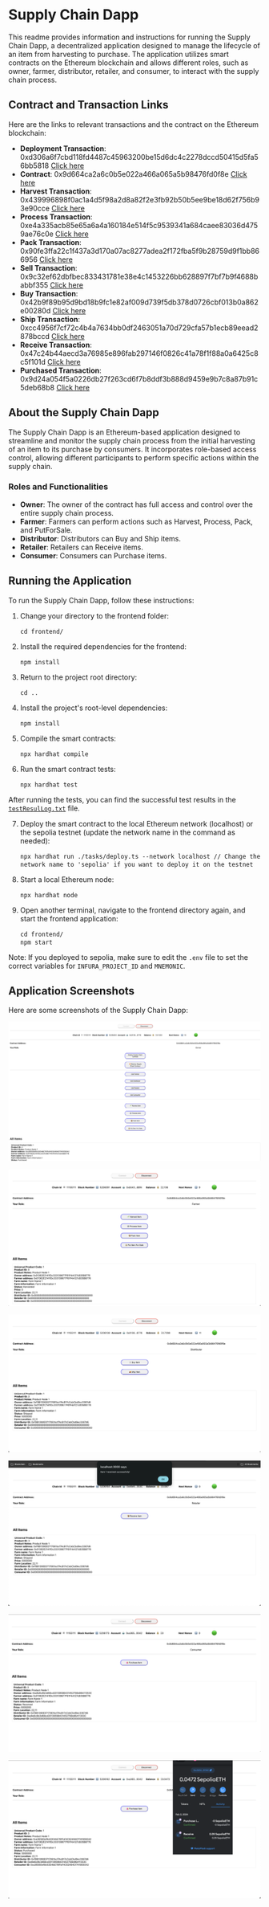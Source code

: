 # Supply Chain Dapp

This readme provides information and instructions for running the Supply Chain Dapp, a decentralized application designed to manage the lifecycle of an item from harvesting to purchase. The application utilizes smart contracts on the Ethereum blockchain and allows different roles, such as owner, farmer, distributor, retailer, and consumer, to interact with the supply chain process.

## Contract and Transaction Links

Here are the links to relevant transactions and the contract on the Ethereum blockchain:

- **Deployment Transaction**: 0xd306a6f7cbd118fd4487c45963200be15d6dc4c2278dccd50415d5fa56bb5818 [Click here](https://sepolia.etherscan.io/tx/0xd306a6f7cbd118fd4487c45963200be15d6dc4c2278dccd50415d5fa56bb5818)
- **Contract**: 0x9d664ca2a6c0b5e022a466a065a5b98476fd0f8e [Click here](https://sepolia.etherscan.io/address/0x9d664ca2a6c0b5e022a466a065a5b98476fd0f8e)
- **Harvest Transaction**: 0x439996898f0ac1a4d5f98a2d8a82f2e3fb92b50b5ee9be18d62f756b93e90cce [Click here](https://sepolia.etherscan.io/tx/0x439996898f0ac1a4d5f98a2d8a82f2e3fb92b50b5ee9be18d62f756b93e90cce)
- **Process Transaction**: 0xe4a335acb85e65a6a4a160184e514f5c9539341a684caee83036d4759ae76c0e [Click here](https://sepolia.etherscan.io/tx/0xe4a335acb85e65a6a4a160184e514f5c9539341a684caee83036d4759ae76c0e)
- **Pack Transaction**: 0x90fe3ffa22c1f437a3d170a07ac8277adea2f172fba5f9b28759d9f1bb866956 [Click here](https://sepolia.etherscan.io/tx/0x90fe3ffa22c1f437a3d170a07ac8277adea2f172fba5f9b28759d9f1bb866956)
- **Sell Transaction**: 0x9c32ef62dbfbec833431781e38e4c1453226bb628897f7bf7b9f4688babbf355 [Click here](https://sepolia.etherscan.io/tx/0x9c32ef62dbfbec833431781e38e4c1453226bb628897f7bf7b9f4688babbf355)
- **Buy Transaction**: 0x42b9f89b95d9bd18b9fc1e82af009d739f5db378d0726cbf013b0a862e00280d [Click here](https://sepolia.etherscan.io/tx/0x42b9f89b95d9bd18b9fc1e82af009d739f5db378d0726cbf013b0a862e00280d)
- **Ship Transaction**: 0xcc4956f7cf72c4b4a7634bb0df2463051a70d729cfa57b1ecb89eead2878bccd [Click here](https://sepolia.etherscan.io/tx/0xcc4956f7cf72c4b4a7634bb0df2463051a70d729cfa57b1ecb89eead2878bccd)
- **Receive Transaction**: 0x47c24b44aecd3a76985e896fab297146f0826c41a78f1f88a0a6425c8c5f101d [Click here](https://sepolia.etherscan.io/tx/0x47c24b44aecd3a76985e896fab297146f0826c41a78f1f88a0a6425c8c5f101d)
- **Purchased Transaction**: 0x9d24a054f5a0226db27f263cd6f7b8ddf3b888d9459e9b7c8a87b91c5deb68b8 [Click here](https://sepolia.etherscan.io/tx/0x9d24a054f5a0226db27f263cd6f7b8ddf3b888d9459e9b7c8a87b91c5deb68b8)

## About the Supply Chain Dapp

The Supply Chain Dapp is an Ethereum-based application designed to streamline and monitor the supply chain process from the initial harvesting of an item to its purchase by consumers. It incorporates role-based access control, allowing different participants to perform specific actions within the supply chain.

### Roles and Functionalities

- **Owner**: The owner of the contract has full access and control over the entire supply chain process.
- **Farmer**: Farmers can perform actions such as Harvest, Process, Pack, and PutForSale.
- **Distributor**: Distributors can Buy and Ship items.
- **Retailer**: Retailers can Receive items.
- **Consumer**: Consumers can Purchase items.

## Running the Application

To run the Supply Chain Dapp, follow these instructions:

1. Change your directory to the frontend folder:
   ```
   cd frontend/
   ```

2. Install the required dependencies for the frontend:
   ```
   npm install
   ```

3. Return to the project root directory:
   ```
   cd ..
   ```

4. Install the project's root-level dependencies:
   ```
   npm install
   ```

5. Compile the smart contracts:
   ```
   npx hardhat compile
   ```

6. Run the smart contract tests:
   ```
   npx hardhat test
   ```
After running the tests, you can find the successful test results in the [`testResulLog.txt`](./testResulLog.txt) file.


7. Deploy the smart contract to the local Ethereum network (localhost) or the sepolia testnet (update the network name in the command as needed):
   ```
   npx hardhat run ./tasks/deploy.ts --network localhost // Change the network name to 'sepolia' if you want to deploy it on the testnet
   ```

8. Start a local Ethereum node:
   ```
   npx hardhat node
   ```

9. Open another terminal, navigate to the frontend directory again, and start the frontend application:
   ```
   cd frontend/
   npm start
   ```

Note: If you deployed to sepolia, make sure to edit the `.env` file to set the correct variables for `INFURA_PROJECT_ID` and `MNEMONIC`.

## Application Screenshots

Here are some screenshots of the Supply Chain Dapp:

![Screenshot 1](./assets/image1.png)

![Screenshot 2](./assets/image2.png)

![Screenshot 3](./assets/image3.png)

![Screenshot 4](./assets/image4.png)

![Screenshot 4](./assets/image5.png)

![Screenshot 4](./assets/image6.png)
